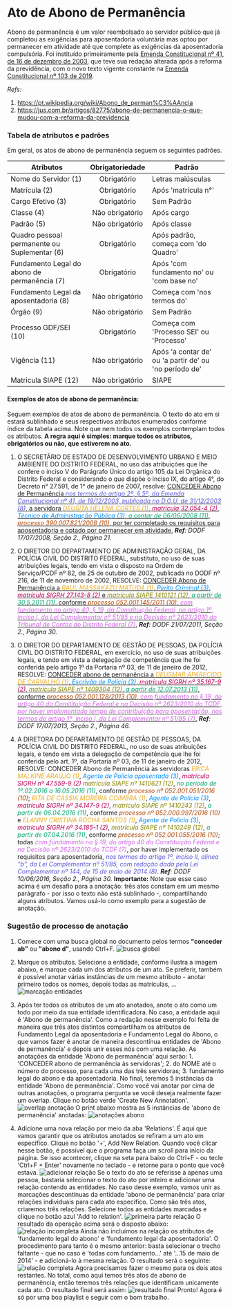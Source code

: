 # Ato de Abono de Permanência

[//]: # (Paleta de cores usada nos destaques dos exemplos obtida em http://tsitsul.in/blog/coloropt/)

[//]: # (Atributos extras encontrados durante a elaboração desse doc: CARREIRA e ETAPA)

Abono de permanência é um valor reembolsado ao servidor público que já completou as exigências para aposentadoria voluntária mas optou por permanecer em atividade até que complete as exigências da aposentadoria compulsória. Foi instituído primeiramente pela <a href="http://www.planalto.gov.br/ccivil_03/constituicao/emendas/emc/emc41.htm">Emenda Constitucional nº 41, de 16 de dezembro de 2003</a>, que teve sua redação alterada após a reforma da previdência, com o novo texto vigente constante na <a href="http://www.planalto.gov.br/ccivil_03/constituicao/emendas/emc/emc103.htm">Emenda Constitucional nº 103 de 2019</a>.

_Refs:_ 
1. <a href="https://pt.wikipedia.org/wiki/Abono_de_perman%C3%AAncia">https://pt.wikipedia.org/wiki/Abono_de_perman%C3%AAncia</a>
2. <a href="https://jus.com.br/artigos/82775/abono-de-permanencia-o-que-mudou-com-a-reforma-da-previdencia">https://jus.com.br/artigos/82775/abono-de-permanencia-o-que-mudou-com-a-reforma-da-previdencia</a>


### Tabela de atributos e padrões
Em geral, os atos de abono de permanência seguem os seguintes padrões.

| Atributos     | Obrigatoriedade | Padrão        |
| ------------- |:-------------:| --------------- |
| Nome do Servidor (1)    | Obrigatório | Letras maiúsculas |
| Matrícula (2) | Obrigatório | Após 'matrícula n°' |
| Cargo Efetivo (3) | Obrigatório | Sem Padrão |
| Classe (4) | Não obrigatório | Após cargo |
| Padrão (5) | Não obrigatório | Após classe |
| Quadro pessoal permanente ou Suplementar (6) | Obrigatório | Após padrão, começa com 'do Quadro' |
| Fundamento Legal do abono de permanência (7) | Obrigatório | Após 'com fundamento no' ou 'com base no' |
| Fundamento Legal da aposentadoria (8) | Não obrigatório | Começa com 'nos termos do' |
| Órgão (9) | Não obrigatório | Sem Padrão |
| Processo GDF/SEI (10) | Obrigatório | Começa com 'Processo SEI' ou 'Processo' |
| Vigência (11) | Não obrigatório | Após 'a contar de' ou 'a partir de' ou 'no período de' |
| Matricula SIAPE (12) | Não obrigatório | SIAPE |

#### Exemplos de atos de abono de permanência:
Seguem exemplos de atos de abono de permanência. O texto do ato em si estará sublinhado e seus respectivos atributos enumerados conforme índice da tabela acima. Note que nem todos os exemplos contemplam todos os atributos. **A regra aqui é simples: marque todos os atributos, obrigatórios ou não, que estiverem no ato.**

1. O SECRETÁRIO DE ESTADO DE DESENVOLVIMENTO URBANO E MEIO AMBIENTE DO DISTRITO FEDERAL, no uso das atribuições que lhe confere o inciso V do Parágrafo Único do artigo 105 da Lei Orgânica do Distrito Federal e considerando o que dispõe o inciso IX, do artigo 4°, do Decreto n° 27.591, de 1° de janeiro de 2007, resolve:
<ins>CONCEDER Abono de Permanência <span style="color:#5954D6"> *nos termos do artigo 2º, § 5º, da Emenda Constitucional nº 41, de 19/12/2003, publicada no D.O.U. de 31/12/2003 (8)*</span>, a servidora <span style="color:#EBAC23">*DEUSITA HELENA CORTES (1)*</span>, <span style="color:#B80058"> *matrícula 32.054-4 (2)*</span>, <span style="color:#008CF9"> *Técnico de Administração Pública (3)*</span>, <span style="color:#00A76C">*a contar de 06/06/2008 (11)*</span>, <span style="color:#B24502"> *processo 390.007.821/2008 (10)*</span>, por ter completado os requisitos para aposentadoria e optado por permanecer em atividade.</ins>
_**Ref**: DODF 17/07/2008, Seção 2., Página 21._

2. O DIRETOR DO DEPARTAMENTO DE ADMINISTRAÇÃO GERAL, DA POLÍCIA CIVIL DO DISTRITO FEDERAL, substituto, no uso de suas atribuições legais, tendo em vista o disposto na Ordem de Serviço/PCDF nº 82, de 25 de outubro de 2002, publicada no DODF nº 216, de 11 de novembro de 2002, RESOLVE:
<ins>CONCEDER Abono de Permanência a <span style="color:#EBAC23">*RAUL MASSAKAZU MATUDA (1)*</span>, <span style="color:#008CF9"> *Perito Criminal (3)*</span>, <span style="color:#B80058"> *matrícula SIGRH 27.143-8 (2)*</span> e <span style="color:#878500"> *matrícula SIAPE 1410121 (12)*</span>, <span style="color:#00A76C">*a partir de 30.5.2011 (11)*</span>, conforme <span style="color:#B24502"> *processo 052.001.145/2011 (10)*</span>, <span style="color:#D163E6">*com fundamento no artigo 40, § 19, da Constituição Federal, no artigo 1º, inciso I, da Lei Complementar nº 51/85 e na Decisão nº 2623/2010 do Tribunal de Contas do Distrito Federal (7)*</span>.</ins>
_**Ref**: DODF 21/07/2011, Seção 2., Página 30._

3. O DIRETOR DO DEPARTAMENTO DE GESTÃO DE PESSOAS, DA POLÍCIA CIVIL DO DISTRITO FEDERAL, em exercício, no uso de suas atribuições legais, e tendo em vista a delegação de competência que lhe foi conferida pelo artigo 1º da Portaria nº 03, de 11 de janeiro de 2012, RESOLVE:
<ins>CONCEDER abono de permanência a <span style="color:#EBAC23">*DEUSMAR APARECIDO DE CARVALHO (1)*</span>, <span style="color:#008CF9"> *Escrivão de Polícia (3)*</span>, <span style="color:#B80058"> *matrícula SIGRH nº 35.167-9 (2)*</span>, <span style="color:#878500"> *matrícula SIAPE nº 1409304 (12)*</span>, <span style="color:#00A76C">*a partir de 12.07.2013 (11)*</span>, conforme <span style="color:#B24502"> *processo 052.001.128/2013 (10)*</span>, <span style="color:#D163E6">*com fundamento no § 19, do artigo 40 da Constituição Federal e na Decisão nº 2623/2010 do TCDF, por haver implementado tempo de contribuição para aposentação, nos termos do artigo 1º, inciso I, da Lei Complementar nº 51/85 (7)*</span>.</ins>
_**Ref**: DODF 17/07/2013, Seção 2., Página 46._

4. A DIRETORA DO DEPARTAMENTO DE GESTÃO DE PESSOAS, DA POLÍCIA CIVIL DO DISTRITO FEDERAL, no uso de suas atribuições legais, e tendo em vista a delegação de competência que lhe foi conferida pelo art. 1º, da Portaria nº 03, de 11 de janeiro de 2012, RESOLVE:
CONCEDER Abono de Permanência às servidoras <span style="color:#EBAC23">*ERICA MALKINE ARAUJO (1)*</span>, <span style="color:#008CF9"> *Agente de Polícia aposentada (3)*</span>, <span style="color:#B80058"> *matrícula SIGRH nº 47.559-9 (2)*</span> <span style="color:#878500"> *matrícula SIAPE nº 1410621 (12)*</span>, <span style="color:#00A76C">*no período de 1º.02.2016 a 16.05.2016 (11)*</span>, conforme <span style="color:#B24502"> *processo nº 052.001.051/2016 (10)*</span>; <span style="color:#EBAC23">*RITA DE CÁSSIA MOREIRA COIMBRA (1)*</span>, <span style="color:#008CF9"> *Agente de Polícia (3)*</span>, <span style="color:#B80058"> *matrícula SIGRH nº 34.147-9 (2)*</span>, <span style="color:#878500"> *matrícula SIAPE nº 1410243 (12)*</span>, <span style="color:#00A76C">*a partir de 06.04.2016 (11)*</span>, conforme <span style="color:#B24502"> *processo nº 052.000.997/2016 (10)*</span> e <span style="color:#EBAC23">*ELANNY CRISTINA ROCHA SANTOS (1)*</span>, <span style="color:#008CF9"> *Agente de Polícia (3)*</span>, <span style="color:#B80058"> *matrícula SIGRH nº 34.185-1 (2)*</span>, <span style="color:#878500"> *matrícula SIAPE nº 1410249 (12)*</span>, <span style="color:#00A76C">*a partir de 07.04.2016 (11)*</span>, conforme <span style="color:#B24502"> *processo nº 052.001.055/2016 (10)*</span>; todas <span style="color:#D163E6">*com fundamento no § 19, do artigo 40 da Constituição Federal e na Decisão nº 2623/2010 do TCDF (7)*</span>, por haver implementado os requisitos para aposentadoria, <span style="color:#5954D6"> *nos termos do artigo 1º, inciso II, alínea "b", da Lei Complementar nº 51/85, com redação dada pela Lei Complementar nº 144, de 15 de maio de 2014 (8)*</span>.
_**Ref**: DODF 10/06/2016, Seção 2., Página 30._
**Importante:** Note que esse caso acima é um desafio para a anotação: três atos constam em um mesmo parágrafo - por isso o texto não está sublinhado -, compartilhando alguns atributos. Vamos usá-lo como exemplo para a sugestão de anotação.

### Sugestão de processo de anotação

1. Comece com uma busca global no documento pelos termos **"conceder ab"** ou **"abono d"**, usando Ctrl+F.
![busca global](abono_perm1.png "busca global")

2. Marque os atributos. Selecione a entidade, conforme ilustra a imagem abaixo, e marque cada um dos atributos de um ato. Se preferir, também é possível anotar várias instâncias de um mesmo atributo - anotar primeiro todos os nomes, depois todas as matrículas, ...
![marcação entidades](abono_perm2.png "marcação entidades")

3. Após ter todos os atributos de um ato anotados, anote o ato como um todo por meio da sua entidade identificadora. No caso, a entidade aqui é 'Abono de permanência'. Como a redação nesse exemplo foi feita de maneira que três atos distintos compartilham os atributos de Fundamento Legal da aposentadoria e Fundamento Legal do Abono, o que vamos fazer é anotar de maneira descontínua entidades de 'Abono de permanência' e depois unir esses nós com uma relação. As anotações da entidade 'Abono de permanência' aqui serão: 1. 'CONCEDER abono de permanência às servidoras'; 2. do NOME até o número do processo, para cada uma das três servidoras; 3. fundamento legal do abono e da aposentadoria. No final, teremos 5 instâncias da entidade 'Abono de permanência'. Como você vai anotar por cima de outras anotações, o programa pergunta se você deseja realmente fazer um overlap. Clique no botão verde 'Create New Annotation'.
![overlap anotação](abono_perm3.png "overlap anotação")
O print abaixo mostra as 5 instâncias de 'abono de permanência' anotadas:
![anotações abono](abono_perm4.png "anotações abono")

4. Adicione uma nova relação por meio da aba 'Relations'. É aqui que vamos garantir que os atributos anotados se refiram a um ato em específico. Clique no botão '+', Add New Relation. Quando você clicar nesse botão, é possível que o programa faça um scroll para início da página. Se isso acontecer, clique na seta para baixo do Ctrl+F - ou tecle 'Ctrl+F + Enter' novamente no teclado - e retorne para o ponto que você estava.
![adicionar relação](abono_perm5.png "adicionar relação")
Se o texto do ato se referisse à apenas uma pessoa, bastaria selecionar o texto do ato por inteiro e adicionar uma relação contendo as entidades. No caso desse exemplo, vamos unir as marcações descontínuas da entidade 'abono de permanência' para criar relações individuais para cada ato específico. Como são três atos, criaremos três relações. Selecione todos as entidades marcadas e clique no botão azul 'Add to relation'.
![primeira parte relação](abono_perm6.png "primeira parte relação")
O resultado da operação acima será o disposto abaixo:
![relação incompleta](abono_perm7.png "relação incompleta")
Ainda não incluímos na relação os atributos de 'fundamento legal do abono' e 'fundamento legal da aposentadoria'. O procedimento para tanto é o mesmo anterior: basta selecionar o trecho faltante - que no caso é 'todas com fundamento...' até '...15 de maio de 2014' - e adicioná-lo à mesma relação. O resultado será o seguinte:
![relação completa](abono_perm8.png "relação completa")
Agora precisamos fazer o mesmo para os dois atos restantes. No total, como aqui temos três atos de abono de permanência, então teremos três relações que identificam unicamente cada ato. O resultado final será assim:
![resultado final](abono_perm9.png "resultado final")
Pronto! Agora é só por uma boa playlist e seguir com o bom trabalho.